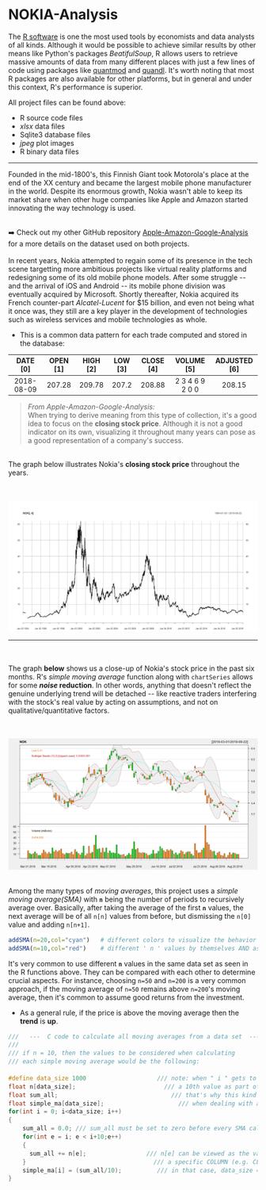 # NOKIA-Analysis

The [R software](https://www.r-project.org/) is one the most used tools by economists and data analysts of all kinds. Although it would be possible to achieve similar results by other means like Python's packages <em>BeatifulSoup</em>, R allows users to retrieve massive amounts of data from many different places with just a few lines of code using packages like [quantmod](https://cran.r-project.org/web/packages/quantmod/index.html) and [quandl](https://docs.quandl.com/). It's worth noting that most R packages are also available for other platforms, but in general and under this context, R's performance is superior. <br>

All project files can be found above:
- R source code files
- <em>xlsx</em> data files
- Sqlite3 database files
- <em>jpeg</em> plot images
- R binary data files




---




Founded in the mid-1800's, this Finnish Giant took Motorola's place at the end of the XX century and became the largest mobile phone
manufacturer in the world. Despite its enormous growth, Nokia wasn't able to keep its market share when other huge companies like Apple and Amazon started innovating the way technology is used.<br><br>

:arrow_right: Check out my other GitHub repository [Apple-Amazon-Google-Analysis](https://github.com/Rickyc14/Apple-Amazon-Google-Analysis.git) for a more details on the dataset used on both projects.<br>
<br>
In recent years, Nokia attempted to regain some of its presence in the tech scene targetting more ambitious projects like virtual reality platforms and redesigning some of its old mobile phone models. After some struggle -- and the arrival of iOS and Android  -- its mobile phone division was eventually acquired by Microsoft. Shortly thereafter, Nokia acquired its French counter-part <em>Alcatel-Lucent</em> for $15 billion, and even not being what it once was, they still are a key player in the development of technologies such as wireless services and mobile technologies as whole. 



<ul>
<li> This is a common data pattern for each trade computed and stored in the database:<br>
</ul>

|    DATE [0]    |    OPEN [1]    |    HIGH [2]    |     LOW [3]     |     CLOSE [4]    |     VOLUME [5]    |     ADJUSTED [6]     | 
|:--------------:|:--------------:|:--------------:|:---------------:|:----------------:|:-----------------:|:--------------------:|
|   2018-08-09   |     207.28     |     209.78     |      207.2      |      208.88      |  2 3 4 6 9 2 0 0  |        208.15        |


> <em>From Apple-Amazon-Google-Analysis:</em><br>
> When trying to derive meaning from this type of collection, it's a good idea to focus on the <strong>closing stock price</strong>. Although it is not a good indicator on its own, visualizing it throughout many years can pose as a good representation of a company's success.


<br>
The graph below illustrates Nokia's <strong>closing stock price</strong> throughout the years.

<br><br>
![alt text](data-plot/Rplot02.jpg "NOKIA1")


---


<br><br>
The graph <strong>below</strong> shows us a close-up of Nokia's stock price in the past six months. R's <em>simple moving average</em> function along with `chartSeries` allows for some <strong><em>noise</em> reduction</strong>. In other words, anything that doesn't reflect the genuine underlying trend will be detached -- like reactive traders interfering with the stock's real value by acting on assumptions, and not on qualitative/quantitative factors.


<br><br>
![alt text](data-plot/Rplot.jpg "NOKIA2")
<br><br>


Among the many types of <em>moving averages</em>, this project uses a <em>simple moving average(SMA)</em> with <strong>`n`</strong> being the number of periods to recursively average over. Basically, after taking the average of the first <strong>`n`</strong> values, the next average will be of all `n[n]` values from before, but dismissing the `n[0]` value and adding `n[n+1]`.
<br>

```r
addSMA(n=20,col="cyan")   # different colors to visualize the behavior of
addSMA(n=10,col="red")    # different ' n ' values by themselves AND as whole
```
It's very common to use different <strong>`n`</strong> values in the same data set as seen in the R functions above. They can be compared with each other to determine crucial aspects. For instance, choosing `n=50` and `n=200` is a very common approach, if the moving average of `n=50` remains above `n=200`'s moving average, then it's common to assume good returns from the investment.<br>
* As a general rule, if the price is above the moving average then the <strong>trend</strong> is <strong>up</strong>.<br>
        
        
```c
///   ---  C code to calculate all moving averages from a data set  --- 
///
/// if n = 10, then the values to be considered when calculating
/// each simple moving average would be the following:  
                                
#define data_size 1000                    /// note: when " i " gets to 991, simple_ma[991] won't have
float n[data_size];                         /// a 10th value as part of its sum_all
float sum_all;                                /// that's why this kind of procedure only makes sense
float simple_ma[data_size];                     /// when dealing with a large data set
for(int i = 0; i<data_size; i++)                
{
    sum_all = 0.0; /// sum_all must be set to zero before every SMA calculation
    for(int e = i; e < i+10;e++)
    {
      sum_all += n[e];                 /// n[e] can be viewed as the value in each ROW from 
    }                                    /// a specific COLUMN (e.g. CLOSE[4])
    simple_ma[i] = (sum_all/10);          /// in that case, data_size = number of ROWS in the CLOSE[4] COLUMN
}
```
